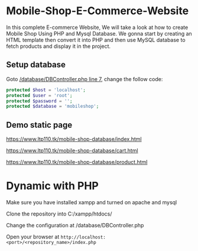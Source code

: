 # Mobile-Shop-E-Commerce-Website

In this complete E-commerce Website, We will take a look at how to create Mobile Shop Using PHP and Mysql Database. We gonna start by creating an HTML template then convert it into PHP and then use MySQL database to fetch products and display it in the project.

## Setup database

Goto [/database/DBController.php line 7](https://github.com/lucthienphong1120/mobile-shop-backend/blob/main/database/DBController.php#L7), change the follow code:

```php
protected $host = 'localhost';
protected $user = 'root';
protected $password = '';
protected $database = 'mobileshop';
```

## Demo static page

https://www.ltp110.tk/mobile-shop-database/index.html

https://www.ltp110.tk/mobile-shop-database/cart.html

https://www.ltp110.tk/mobile-shop-database/product.html

# Dynamic with PHP

Make sure you have installed xampp and turned on apache and mysql

Clone the repository into C:/xampp/htdocs/

Change the configuration at /database/DBController.php

Open your browser at `http://localhost:<port>/<repository_name>/index.php`
